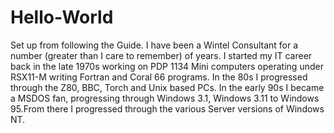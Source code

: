 # Hello-World
Set up from following the Guide.
I have been a Wintel Consultant for a number (greater than I care to remember) of years. I started my IT career back in the late 1970s working on PDP 1134 Mini computers operating under RSX11-M writing Fortran and Coral 66 programs. In the 80s I progressed through the Z80, BBC, Torch and Unix based PCs. In the early 90s I became a MSDOS fan, progressing through Windows 3.1, Windows 3.11 to Windows 95.From there I progressed through the various Server versions of Windows NT. 
